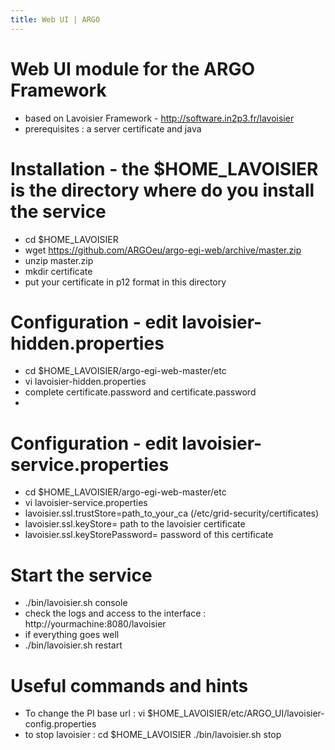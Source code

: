 ```yaml
---
title: Web UI | ARGO
---
```


# Web UI module for the ARGO Framework

* based on Lavoisier Framework - http://software.in2p3.fr/lavoisier
* prerequisites : a server certificate and java


 # Installation - the $HOME_LAVOISIER is the directory where do you install the service
* cd $HOME_LAVOISIER
* wget https://github.com/ARGOeu/argo-egi-web/archive/master.zip
* unzip master.zip
* mkdir certificate
* put your certificate in p12 format in this directory


 # Configuration - edit lavoisier-hidden.properties
* cd $HOME_LAVOISIER/argo-egi-web-master/etc
* vi lavoisier-hidden.properties
* complete certificate.password and certificate.password
*

 # Configuration - edit lavoisier-service.properties
* cd $HOME_LAVOISIER/argo-egi-web-master/etc
* vi lavoisier-service.properties
* lavoisier.ssl.trustStore=path_to_your_ca  (/etc/grid-security/certificates)
* lavoisier.ssl.keyStore= path to the lavoisier certificate
* lavoisier.ssl.keyStorePassword= password of this certificate

 # Start the service 

* ./bin/lavoisier.sh console
* check the logs and access to the interface : http://yourmachine:8080/lavoisier
* if everything goes well 
*  ./bin/lavoisier.sh restart


 # Useful commands and hints

* To change the PI base url : vi $HOME_LAVOISIER/etc/ARGO_UI/lavoisier-config.properties
* to stop lavoisier : 
cd $HOME_LAVOISIER
./bin/lavoisier.sh stop